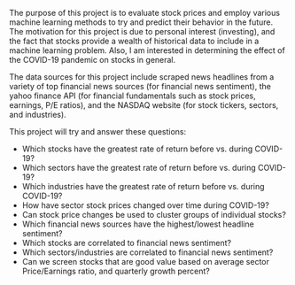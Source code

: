 The purpose of this project is to evaluate stock prices and employ various machine learning methods to try and predict their behavior in the future. The motivation for this project is due to personal interest (investing), and the fact that stocks provide a wealth of historical data to include in a machine learning problem. Also, I am interested in determining the effect of the COVID-19 pandemic on stocks in general. 

The data sources for this project include scraped news headlines from a variety of top financial news sources (for financial news sentiment), the yahoo finance API (for financial fundamentals such as stock prices, earnings, P/E ratios), and the NASDAQ website (for stock tickers, sectors, and industries). 

This project will try and answer these questions:

- Which stocks have the greatest rate of return before vs. during COVID-19?
- Which sectors have the greatest rate of return before vs. during COVID-19?
- Which industries have the greatest rate of return before vs. during COVID-19?
- How have sector stock prices changed over time during COVID-19?
- Can stock price changes be used to cluster groups of individual stocks?
- Which financial news sources have the highest/lowest headline sentiment? 
- Which stocks are correlated to financial news sentiment?
- Which sectors/industries are correlated to financial news sentiment?
- Can we screen stocks that are good value based on average sector Price/Earnings ratio, and quarterly growth percent?
